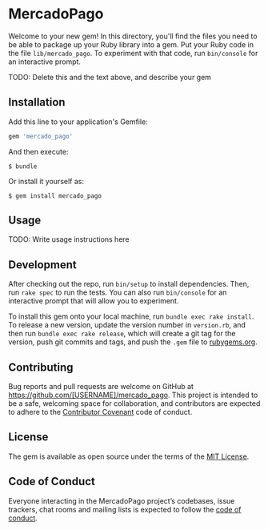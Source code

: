 # MercadoPago

Welcome to your new gem! In this directory, you'll find the files you need to be able to package up your Ruby library into a gem. Put your Ruby code in the file `lib/mercado_pago`. To experiment with that code, run `bin/console` for an interactive prompt.

TODO: Delete this and the text above, and describe your gem

## Installation

Add this line to your application's Gemfile:

```ruby
gem 'mercado_pago'
```

And then execute:

    $ bundle

Or install it yourself as:

    $ gem install mercado_pago

## Usage

TODO: Write usage instructions here

## Development

After checking out the repo, run `bin/setup` to install dependencies. Then, run `rake spec` to run the tests. You can also run `bin/console` for an interactive prompt that will allow you to experiment.

To install this gem onto your local machine, run `bundle exec rake install`. To release a new version, update the version number in `version.rb`, and then run `bundle exec rake release`, which will create a git tag for the version, push git commits and tags, and push the `.gem` file to [rubygems.org](https://rubygems.org).

## Contributing

Bug reports and pull requests are welcome on GitHub at https://github.com/[USERNAME]/mercado_pago. This project is intended to be a safe, welcoming space for collaboration, and contributors are expected to adhere to the [Contributor Covenant](http://contributor-covenant.org) code of conduct.

## License

The gem is available as open source under the terms of the [MIT License](https://opensource.org/licenses/MIT).

## Code of Conduct

Everyone interacting in the MercadoPago project’s codebases, issue trackers, chat rooms and mailing lists is expected to follow the [code of conduct](https://github.com/[USERNAME]/mercado_pago/blob/master/CODE_OF_CONDUCT.md).
